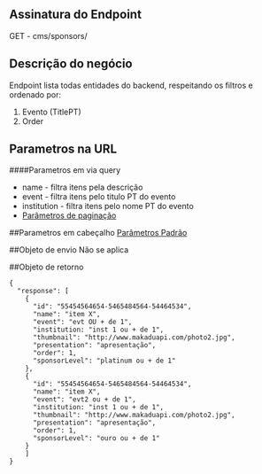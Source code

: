## Assinatura do Endpoint

GET - cms/sponsors/

## Descrição do negócio
Endpoint lista todas entidades do backend, respeitando os filtros e ordenado por:
1. Evento (TitlePT)
2. Order

## Parametros na URL

####Parametros em via query
- name - filtra itens pela descrição
- event - filtra itens pelo titulo PT do evento
- institution - filtra itens pelo nome PT do evento
- [Parâmetros de paginação](/API-\(Endpoints\)/Parâmetros-de-paginação)

##Parametros em cabeçalho
[Parâmetros Padrão](/API-\(Endpoints\)/Parâmetros-Padrão)

##Objeto de envio
Não se aplica

##Objeto de retorno

```
{
  "response": [
    {
      "id": "55454564654-5465484564-54464534",
      "name": "item X",
      "event": "evt OU + de 1",
      "institution: "inst 1 ou + de 1",
      "thumbnail": "http://www.makaduapi.com/photo2.jpg",
      "presentation": "apresentação",
      "order": 1,
      "sponsorLevel": "platinum ou + de 1"
    },
    {
      "id": "55454564654-5465484564-54464534",
      "name": "item X",
      "event": "evt2 ou + de 1",
      "institution: "inst 1 ou + de 1",
      "thumbnail": "http://www.makaduapi.com/photo2.jpg",
      "presentation": "apresentação",
      "order": 1,
      "sponsorLevel": "ouro ou + de 1"
    }
    ]
}
```